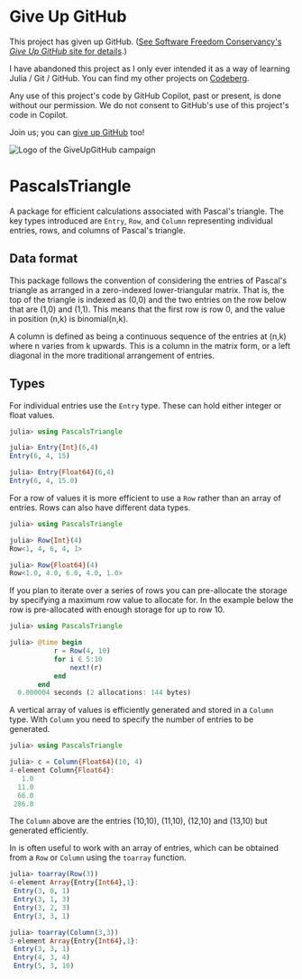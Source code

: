 # Give Up GitHub

This project has given up GitHub.  ([See Software Freedom Conservancy's *Give Up  GitHub* site for details](https://GiveUpGitHub.org).)

I have abandoned this project as I only ever intended it as a way of learning Julia / Git / GitHub. You can find my other projects on [Codeberg](https://codeberg.org/screw_dog).

Any use of this project's code by GitHub Copilot, past or present, is done without our permission.  We do not consent to GitHub's use of this project's code in Copilot.

Join us; you can [give up GitHub](https://GiveUpGitHub.org) too!

![Logo of the GiveUpGitHub campaign](https://sfconservancy.org/img/GiveUpGitHub.png)

# PascalsTriangle
A package for efficient calculations associated with Pascal's
triangle. The key types introduced are `Entry`, `Row`, and `Column`
representing individual entries, rows, and columns of Pascal's
triangle.

## Data format
This package follows the convention of considering the entries
of Pascal's triangle as arranged in a zero-indexed lower-triangular
matrix. That is, the top of the triangle is indexed as (0,0) and
the two entries on the row below that are (1,0) and (1,1). This
means that the first row is row 0, and the value in position
(n,k) is binomial(n,k).

A column is defined as being a continuous sequence of the entries
at (n,k) where n varies from k upwards. This is a column in the
matrix form, or a left diagonal in the more traditional arrangement
of entries.

## Types
For individual entries use the `Entry` type. These can hold either
integer or float values.
```julia
julia> using PascalsTriangle

julia> Entry{Int}(6,4)
Entry(6, 4, 15)

julia> Entry{Float64}(6,4)
Entry(6, 4, 15.0)
```

For a row of values it is more efficient to use a `Row` rather than
an array of entries. Rows can also have different data types.
```julia
julia> using PascalsTriangle

julia> Row{Int}(4)
Row<1, 4, 6, 4, 1>

julia> Row{Float64}(4)
Row<1.0, 4.0, 6.0, 4.0, 1.0>
```

If you plan to iterate over a series of rows you can pre-allocate
the storage by specifying a maximum row value to allocate for. In
the example below the row is pre-allocated with enough storage for
up to row 10.
```julia
julia> using PascalsTriangle

julia> @time begin
           r = Row(4, 10)
           for i ∈ 5:10
               next!(r)
           end
       end
  0.000004 seconds (2 allocations: 144 bytes)
```

A vertical array of values is efficiently generated and stored
in a `Column` type. With `Column` you need to specify the number
of entries to be generated.
```julia
julia> using PascalsTriangle

julia> c = Column{Float64}(10, 4)
4-element Column{Float64}:
   1.0
  11.0
  66.0
 286.0
```
The `Column` above are the entries (10,10), (11,10), (12,10) and
(13,10) but generated efficiently.

In is often useful to work with an array of entries, which can be
obtained from a `Row` or `Column` using the `toarray` function.
```julia
julia> toarray(Row(3))
4-element Array{Entry{Int64},1}:
 Entry(3, 0, 1)
 Entry(3, 1, 3)
 Entry(3, 2, 3)
 Entry(3, 3, 1)

julia> toarray(Column(3,3))
3-element Array{Entry{Int64},1}:
 Entry(3, 3, 1)
 Entry(4, 3, 4)
 Entry(5, 3, 10)
```
